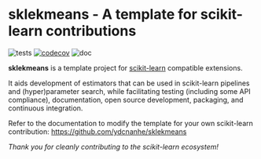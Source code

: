 sklekmeans - A template for scikit-learn contributions
============================================================

![tests](https://github.com/ydcnanhe/sklekmeans/actions/workflows/python-app.yml/badge.svg)
[![codecov](https://codecov.io/gh/ydcnanhe/sklekmeans/graph/badge.svg)](https://codecov.io/gh/ydcnanhe/sklekmeans)
![doc](https://github.com/ydcnanhe/sklekmeans/actions/workflows/deploy-gh-pages.yml/badge.svg)

**sklekmeans** is a template project for [scikit-learn](https://scikit-learn.org)
compatible extensions.

It aids development of estimators that can be used in scikit-learn pipelines and
(hyper)parameter search, while facilitating testing (including some API compliance),
documentation, open source development, packaging, and continuous integration.

Refer to the documentation to modify the template for your own scikit-learn
contribution: https://github.com/ydcnanhe/sklekmeans

*Thank you for cleanly contributing to the scikit-learn ecosystem!*
